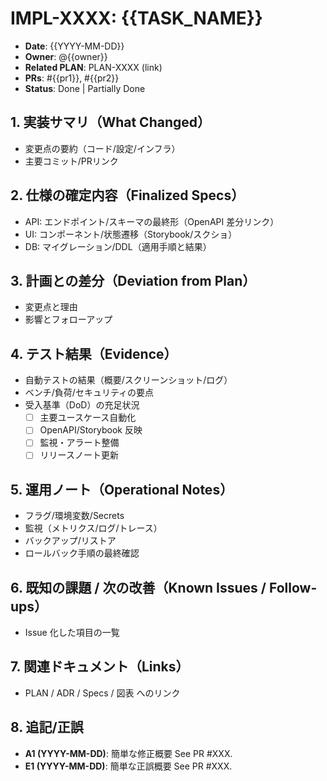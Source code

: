 # IMPL-XXXX: {{TASK_NAME}}

- **Date**: {{YYYY-MM-DD}}
- **Owner**: @{{owner}}
- **Related PLAN**: PLAN-XXXX (link)
- **PRs**: #{{pr1}}, #{{pr2}}
- **Status**: Done | Partially Done

## 1. 実装サマリ（What Changed）
- 変更点の要約（コード/設定/インフラ）
- 主要コミット/PRリンク

## 2. 仕様の確定内容（Finalized Specs）
- API: エンドポイント/スキーマの最終形（OpenAPI 差分リンク）
- UI: コンポーネント/状態遷移（Storybook/スクショ）
- DB: マイグレーション/DDL（適用手順と結果）

## 3. 計画との差分（Deviation from Plan）
- 変更点と理由
- 影響とフォローアップ

## 4. テスト結果（Evidence）
- 自動テストの結果（概要/スクリーンショット/ログ）
- ベンチ/負荷/セキュリティの要点
- 受入基準（DoD）の充足状況
  - [ ] 主要ユースケース自動化
  - [ ] OpenAPI/Storybook 反映
  - [ ] 監視・アラート整備
  - [ ] リリースノート更新

## 5. 運用ノート（Operational Notes）
- フラグ/環境変数/Secrets
- 監視（メトリクス/ログ/トレース）
- バックアップ/リストア
- ロールバック手順の最終確認

## 6. 既知の課題 / 次の改善（Known Issues / Follow-ups）
- Issue 化した項目の一覧

## 7. 関連ドキュメント（Links）
- PLAN / ADR / Specs / 図表 へのリンク

## 8. 追記/正誤
- **A1 (YYYY-MM-DD)**: 簡単な修正概要 See PR #XXX.
- **E1 (YYYY-MM-DD)**: 簡単な正誤概要 See PR #XXX.

